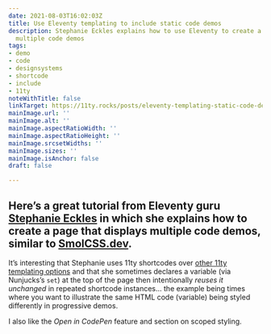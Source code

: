 ```yaml
---
date: 2021-08-03T16:02:03Z
title: Use Eleventy templating to include static code demos
description: Stephanie Eckles explains how to use Eleventy to create a page that displays
  multiple code demos
tags:
- demo
- code
- designsystems
- shortcode
- include
- 11ty
noteWithTitle: false
linkTarget: https://11ty.rocks/posts/eleventy-templating-static-code-demos/
mainImage.url: ''
mainImage.alt: ''
mainImage.aspectRatioWidth: ''
mainImage.aspectRatioHeight: ''
mainImage.srcsetWidths: ''
mainImage.sizes: ''
mainImage.isAnchor: false
draft: false

---
```

Here’s a great tutorial from Eleventy guru [Stephanie Eckles](https://twitter.com/5t3ph) in which she explains how to create a page that displays multiple code demos, similar to [SmolCSS.dev](https://smolcss.dev/).
---

It’s interesting that Stephanie uses 11ty shortcodes over [other 11ty templating options]( https://fuzzylogic.me/posts/reusable-code-snippets-and-components-in-eleventy/) and that she sometimes declares a variable (via Nunjucks’s `set`) at the top of the page then intentionally _reuses it unchanged_ in repeated shortcode instances… the example being times where you want to illustrate the same HTML code (variable) being styled differently in progressive demos.

I also like the _Open in CodePen_ feature and section on scoped styling.
